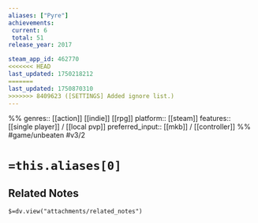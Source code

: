 ```yaml
---
aliases: ["Pyre"]
achievements:
 current: 6
 total: 51
release_year: 2017

steam_app_id: 462770
<<<<<<< HEAD
last_updated: 1750218212
=======
last_updated: 1750870310
>>>>>>> 8409623 ([SETTINGS] Added ignore list.)
---
```

%%
genres:: [[action]] [[indie]] [[rpg]]
platform:: [[steam]]
features:: [[single player]] / [[local pvp]]
preferred_input:: [[mkb]] / [[controller]]
%%
#game/unbeaten
#v3/2

# `=this.aliases[0]`
## Related Notes
`$=dv.view("attachments/related_notes")`